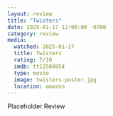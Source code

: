 ```yaml
---
layout: review
title: "Twisters"
date: 2025-01-17 12:00:00 -0700
category: review
media: 
  watched: 2025-01-17
  title: Twisters
  rating: 7/10
  imdb: tt12584954
  type: movie
  image: twisters-poster.jpg
  location: amazon
---
```


Placeholder Review
